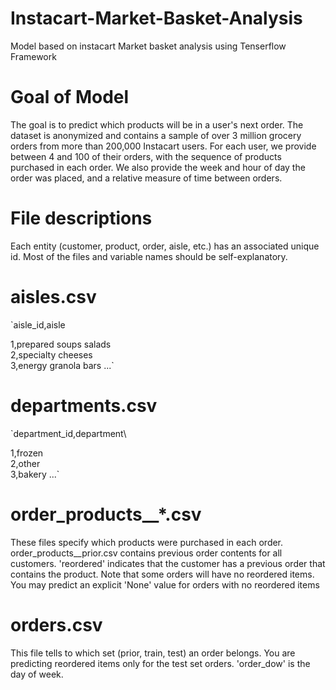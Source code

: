 # Instacart-Market-Basket-Analysis
Model based on instacart Market basket analysis using Tenserflow Framework

# Goal of Model
The goal is to predict which products will be in a user's next order. The dataset is anonymized and contains a sample of over 3 million grocery orders from more than 200,000 Instacart users. For each user, we provide between 4 and 100 of their orders, with the sequence of products purchased in each order. We also provide the week and hour of day the order was placed, and a relative measure of time between orders.

# File descriptions
Each entity (customer, product, order, aisle, etc.) has an associated unique id. Most of the files and variable names should be self-explanatory.

# aisles.csv
 `aisle_id,aisle
 
 1,prepared soups salads  
 2,specialty cheeses  
 3,energy granola bars 
 ...`

# departments.csv
`department_id,department\

 1,frozen  
 2,other  
 3,bakery 
 ...`

# order_products__*.csv
These files specify which products were purchased in each order. order_products__prior.csv contains previous order contents for all customers. 'reordered' indicates that the customer has a previous order that contains the product. Note that some orders will have no reordered items. You may predict an explicit 'None' value for orders with no reordered items

# orders.csv
This file tells to which set (prior, train, test) an order belongs. You are predicting reordered items only for the test set orders. 'order_dow' is the day of week.

